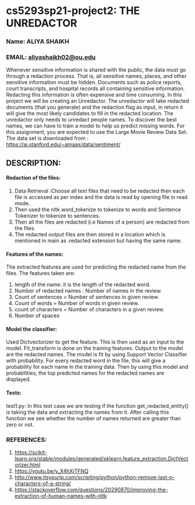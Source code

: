 # cs5293sp21-project2: THE UNREDACTOR

### Name: ALIYA SHAIKH
### EMAIL: aliyashaikh02@ou.edu

Whenever sensitive information is shared with the public, the data must go through a redaction process. That is, all sensitive names, places, and other sensitive information must be hidden. Documents such as police reports, court transcripts, and hospital records all containing sensitive information. Redacting this information is often expensive and time consuming.
In this project we will be creating an Unredactor. The unredactor will take redacted documents (that you generate) and the redaction flag as input, in return it will give the most likely candidates to fill in the redacted location. The unredactor only needs to unredact people names.
To discover the best names, we can have to train a model to help us predict missing words. For this assignment, you are expected to use the Large Movie Review Data Set. 
The data set is downloaded from : https://ai.stanford.edu/~amaas/data/sentiment/

## DESCRIPTION:

#### Redaction of the files:
1. Data Retrieval :Choose all text files that need to be redacted then each file is accessed as per index and the data is read by opening file in read mode.
2. Then used the nltk.word_tokenize to tokenize to words and Sentence Tokenizer to tokenize to sentences.
3. Then all the files are redacted (i.e Names of a person) are redacted from the files.
4. The redacted output files are then stored in a location which is mentioned in main as .redacted extension but having the same name.

#### Features of the names:
The extracted features are used for predicting the redacted name from the files. The features taken are:
1. length of the name: it is the length of the  redacted word. 
2. Number of redacted names : Number of names in the review.
3. Count of sentences = Number of sentences in given review. 
4. Count of words = Number of words in given review. 
5. count of characters = Number of characters in a given review. 
6. Number of spaces 

#### Model the classifier:
Used Dictvectorizer to get the feature. This is then used as an input to the model. Fit_transform is done on the training features. Output to the model are the redacted names. The model is fit by using Support Vector Classifier with probability. For every redacted word in the file, this will give a probability for each name in the training data. Then by using this model and probabilities, the top predicted names for the redacted names are displayed.

#### Tests:
test1.py:
In this test case we are testing if the function get_redacted_entity() is taking the data and extracting the names from it. After calling this function we see whether the number of names returned are greater than zero or not.


### REFERENCES:
1. https://scikit-learn.org/stable/modules/generated/sklearn.feature_extraction.DictVectorizer.html
2. https://youtu.be/y_X4hXjTFNQ
3. http://www.itsyourip.com/scripting/python/python-remove-last-n-characters-of-a-string/
4. https://stackoverflow.com/questions/20290870/improving-the-extraction-of-human-names-with-nltk
